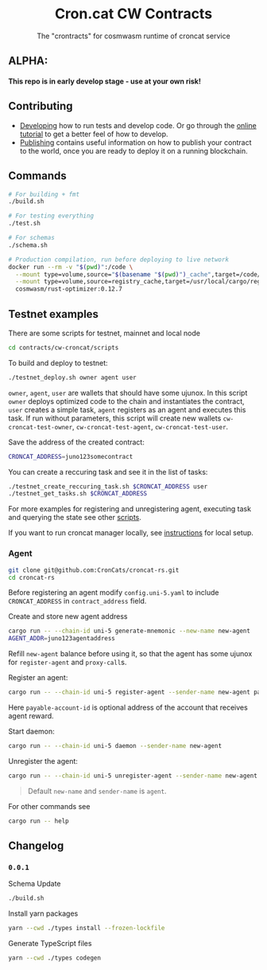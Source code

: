 <div align="center">
  <h1>
    Cron.cat CW Contracts
  </h1>
  <p>
  The "crontracts" for cosmwasm runtime of croncat service
  </p>
</div>

## ALPHA: 

#### This repo is in early develop stage - use at your own risk!

## Contributing

* [Developing](./Developing.md) how to run tests and develop code. Or go through the
[online tutorial](https://docs.cosmwasm.com/) to get a better feel
of how to develop.
* [Publishing](./Publishing.md) contains useful information on how to publish your contract
to the world, once you are ready to deploy it on a running blockchain.

## Commands

```bash
# For building + fmt
./build.sh

# For testing everything
./test.sh

# For schemas
./schema.sh

# Production compilation, run before deploying to live network
docker run --rm -v "$(pwd)":/code \
  --mount type=volume,source="$(basename "$(pwd)")_cache",target=/code/target \
  --mount type=volume,source=registry_cache,target=/usr/local/cargo/registry \
  cosmwasm/rust-optimizer:0.12.7
```

## Testnet examples

There are some scripts for testnet, mainnet and local node
```bash
cd contracts/cw-croncat/scripts
```

To build and deploy to testnet:
```bash
./testnet_deploy.sh owner agent user
```
`owner`, `agent`, `user` are wallets that should have some ujunox.
In this script `owner` deploys optimized code to the chain and instantiates the contract, `user` creates a simple task, `agent` registers as an agent and executes this task. If run without parameters, this script will create new wallets `cw-croncat-test-owner`, `cw-croncat-test-agent`, `cw-croncat-test-user`.

Save the address of the created contract:
```bash
CRONCAT_ADDRESS=juno123somecontract
```

You can create a reccuring task and see it in the list of tasks:
```bash
./testnet_create_reccuring_task.sh $CRONCAT_ADDRESS user
./testnet_get_tasks.sh $CRONCAT_ADDRESS
```

For more examples for registering and unregistering agent, executing task and querying the state see other [scripts](https://github.com/CronCats/cw-croncat/tree/main/contracts/cw-croncat/scripts).

If you want to run croncat manager locally, see [instructions](https://github.com/CronCats/cw-croncat/blob/main/contracts/cw-croncat/scripts/README.md) for local setup.

### Agent

```bash
git clone git@github.com:CronCats/croncat-rs.git
cd croncat-rs
```

Before registering an agent modify `config.uni-5.yaml` to include `CRONCAT_ADDRESS` in `contract_address` field.

Create and store new agent address
```bash
cargo run -- --chain-id uni-5 generate-mnemonic --new-name new-agent
AGENT_ADDR=juno123agentaddress
```
Refill `new-agent` balance before using it, so that the agent has some ujunox for `register-agent` and `proxy-call`s.

Register an agent:
```bash
cargo run -- --chain-id uni-5 register-agent --sender-name new-agent payable-account-id
```
Here `payable-account-id` is optional address of the account that receives agent reward.

Start daemon:
```bash
cargo run -- --chain-id uni-5 daemon --sender-name new-agent
```

Unregister the agent:
```bash
cargo run -- --chain-id uni-5 unregister-agent --sender-name new-agent
```
> Default `new-name` and `sender-name` is `agent`.

For other commands see
```bash
cargo run -- help
``` 

## Changelog

### `0.0.1`

Schema Update
```bash
./build.sh
```
Install yarn packages
```bash
yarn --cwd ./types install --frozen-lockfile
```

Generate TypeScript files
```bash
yarn --cwd ./types codegen
```